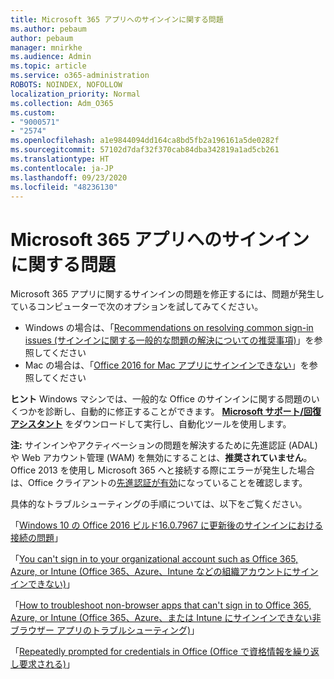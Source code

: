 ```yaml
---
title: Microsoft 365 アプリへのサインインに関する問題
ms.author: pebaum
author: pebaum
manager: mnirkhe
ms.audience: Admin
ms.topic: article
ms.service: o365-administration
ROBOTS: NOINDEX, NOFOLLOW
localization_priority: Normal
ms.collection: Adm_O365
ms.custom:
- "9000571"
- "2574"
ms.openlocfilehash: a1e9844094dd164ca8bd5fb2a196161a5de0282f
ms.sourcegitcommit: 57102d7daf32f370cab84dba342819a1ad5cb261
ms.translationtype: HT
ms.contentlocale: ja-JP
ms.lasthandoff: 09/23/2020
ms.locfileid: "48236130"
---
```

# <a name="issues-signing-into-microsoft-365-apps"></a>Microsoft 365 アプリへのサインインに関する問題

Microsoft 365 アプリに関するサインインの問題を修正するには、問題が発生しているコンピューターで次のオプションを試してみてください。  

- Windows の場合は、「[Recommendations on resolving common sign-in issues (サインインに関する一般的な問題の解決についての推奨事項)](https://docs.microsoft.com/office365/troubleshoot/administration/disabling-adal-wam-not-recommended#recommendations-on-resolving-common-sign-in-issues)」を参照してください
- Mac の場合は、「[Office 2016 for Mac アプリにサインインできない](https://docs.microsoft.com/office365/troubleshoot/authentication/sign-in-to-office-2016-for-mac-fail)」を参照してください

**ヒント** Windows マシンでは、一般的な Office のサインインに関する問題のいくつかを診断し、自動的に修正することができます。 **[Microsoft サポート/回復アシスタント](https://aka.ms/SaRA-OfficeSignInScenario)** をダウンロードして実行し、自動化ツールを使用します。

**注:** サインインやアクティベーションの問題を解決するために先進認証 (ADAL) や Web アカウント管理 (WAM) を無効にすることは、**推奨されていません**。 Office 2013 を使用し Microsoft 365 へと接続する際にエラーが発生した場合は、Office クライアントの[先進認証が有効](https://docs.microsoft.com/microsoft-365/admin/security-and-compliance/enable-modern-authentication)になっていることを確認します。

具体的なトラブルシューティングの手順については、以下をご覧ください。

「[Windows 10 の Office 2016 ビルド16.0.7967 に更新後のサインインにおける接続の問題](https://docs.microsoft.com/office365/troubleshoot/administration/connection-issue-when-sign-in-office-2016)」  

「[You can't sign in to your organizational account such as Office 365, Azure, or Intune (Office 365、Azure、Intune などの組織アカウントにサインインできない)](https://docs.microsoft.com/office365/troubleshoot/authentication/sign-in-to-office-365-azure-intune)」

「[How to troubleshoot non-browser apps that can't sign in to Office 365, Azure, or Intune (Office 365、Azure、または Intune にサインインできない非ブラウザー アプリのトラブルシューティング)](https://support.office.com/article/how-to-troubleshoot-non-browser-apps-that-can-t-sign-in-to-office-365-azure-or-intune-3ba1b268-66f6-462c-b0e5-070f5c2603c1?ui=en-US&rs=en-US&ad=US)」

「[Repeatedly prompted for credentials in Office (Office で資格情報を繰り返し要求される)](https://docs.microsoft.com/office365/troubleshoot/authentication/access-denied-when-connect-to-office-365)」